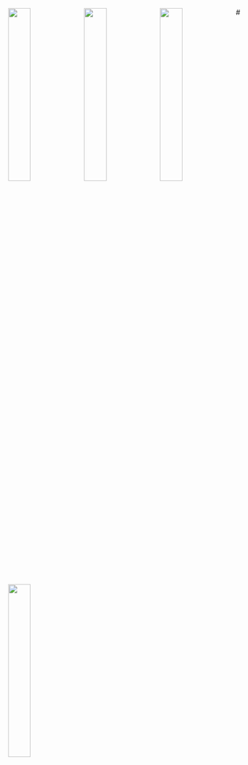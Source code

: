 
<img align="left" width="30%" src="https://user-images.githubusercontent.com/48061933/102461368-db0a3880-407a-11eb-9176-532f77ddb1c0.jpg" />
<img align="left" width="30%" src="https://user-images.githubusercontent.com/48061933/102461351-d6458480-407a-11eb-977c-d5d7732f83e1.jpg" />
<img align="left" width="30%" src="https://user-images.githubusercontent.com/48061933/102461367-da71a200-407a-11eb-9e08-83439e32a6d5.jpg" />
# <img align="left" width="30%" src="https://user-images.githubusercontent.com/48061933/102461363-d9d90b80-407a-11eb-8d90-8139f4b6aefc.jpg" />
